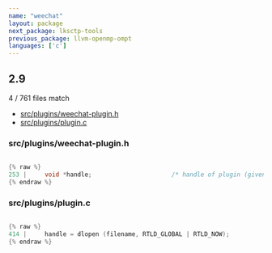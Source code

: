 ```yaml
---
name: "weechat"
layout: package
next_package: lksctp-tools
previous_package: llvm-openmp-ompt
languages: ['c']
---
```

## 2.9
4 / 761 files match

 - [src/plugins/weechat-plugin.h](#srcpluginsweechat-pluginh)
 - [src/plugins/plugin.c](#srcpluginspluginc)

### src/plugins/weechat-plugin.h

```c

{% raw %}
253 |     void *handle;                      /* handle of plugin (given by dlopen)*/
{% endraw %}

```
### src/plugins/plugin.c

```c

{% raw %}
414 |     handle = dlopen (filename, RTLD_GLOBAL | RTLD_NOW);
{% endraw %}

```